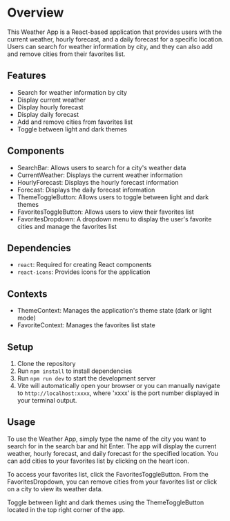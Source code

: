 # Overview

This Weather App is a React-based application that provides users with the current weather, hourly forecast, and a daily forecast for a specific location. Users can search for weather information by city, and they can also add and remove cities from their favorites list.

## Features

- Search for weather information by city
- Display current weather
- Display hourly forecast
- Display daily forecast
- Add and remove cities from favorites list
- Toggle between light and dark themes

## Components

- SearchBar: Allows users to search for a city's weather data
- CurrentWeather: Displays the current weather information
- HourlyForecast: Displays the hourly forecast information
- Forecast: Displays the daily forecast information
- ThemeToggleButton: Allows users to toggle between light and dark themes
- FavoritesToggleButton: Allows users to view their favorites list
- FavoritesDropdown: A dropdown menu to display the user's favorite cities and manage the favorites list

## Dependencies

- `react`: Required for creating React components
- `react-icons`: Provides icons for the application

## Contexts

- ThemeContext: Manages the application's theme state (dark or light mode)
- FavoriteContext: Manages the favorites list state

## Setup

1. Clone the repository
2. Run `npm install` to install dependencies
3. Run `npm run dev` to start the development server
4. Vite will automatically open your browser or you can manually navigate to `http://localhost:xxxx`, where 'xxxx' is the port number displayed in your terminal output.

## Usage

To use the Weather App, simply type the name of the city you want to search for in the search bar and hit Enter. The app will display the current weather, hourly forecast, and daily forecast for the specified location. You can add cities to your favorites list by clicking on the heart icon.

To access your favorites list, click the FavoritesToggleButton. From the FavoritesDropdown, you can remove cities from your favorites list or click on a city to view its weather data.

Toggle between light and dark themes using the ThemeToggleButton located in the top right corner of the app.
